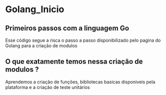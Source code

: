 # Golang_Inicio

## Primeiros passos com a linguagem Go

Esse código segue a risca o passo a passo disponibilizado pelo pagina
do Golang para a criação de modulos

## O que exatamente temos nessa criação de modulos ?

Aprendemos a criação de funções, bibliotecas basicas disponiveis pela plataforma e a criação de teste unitários

